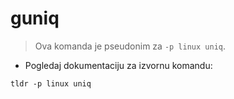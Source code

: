 # guniq

> Ova komanda je pseudonim za `-p linux uniq`.

- Pogledaj dokumentaciju za izvornu komandu:

`tldr -p linux uniq`
